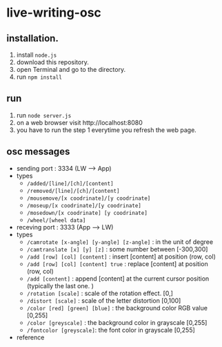 # live-writing-osc

## installation.

1. install `node.js`
2. download this repository.
3. open Terminal and go to the directory.
4. run `npm install`

## run
1. run `node server.js`
2. on a web browser visit http://localhost:8080
3. you have to run the step 1 everytime you refresh the web page.

## osc messages

- sending port : 3334 (LW --> App)
- types
   - `/added/[line]/[ch]/[content]`
   - `/removed/[line]/[ch]/[content]`
   - `/mousemove/[x coodrinate]/[y coodrinate]`
   - `/moseup/[x coodrinate]/[y coodrinate]`
   - `/mosedown/[x coodrinate] [y coodrinate]`
   - `/wheel/[wheel data]`
- receving port : 3333 (App --> LW)
- types
    - `/camrotate [x-angle] [y-angle] [z-angle]` : in the unit of degree
    - `/camtranslate [x] [y] [z]` : some number between [-300,300]
    - `/add [row] [col] [content]` : insert [content] at position (row, col)
    - `/add [row] [col] [content] true` : replace [content] at position (row, col)
    - `/add [content]` : append [content] at the current cursor position (typically the last one. )
    - `/rotation [scale]` : scale of the rotation effect. [0,]
    - `/distort [scale]` : scale of the letter distortion [0,100]
    - `/color [red] [green] [blue]` : the background color RGB value [0,255]
    - `/color [greyscale]` : the background color in grayscale [0,255]
    - `/fontcolor [greyscale]`:  the font color in grayscale [0,255]
- reference

